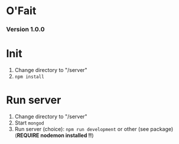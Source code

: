 # O'Fait
### Version 1.0.0


Init
==================
1. Change directory to "/server"
2. `npm install`

Run server
==================
1. Change directory to "/server"
2. Start `mongod`
2. Run server (choice):
`npm run development` or other (see package) (**REQUIRE nodemon installed !!**)